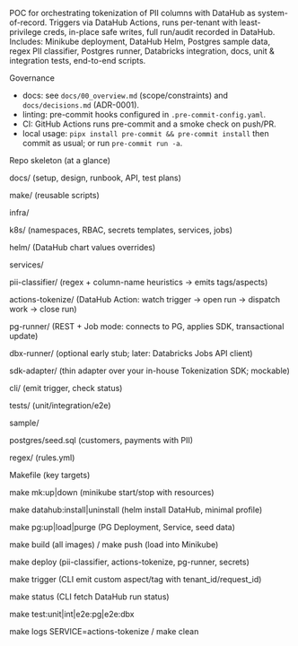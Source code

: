 POC for orchestrating tokenization of PII columns with DataHub as system-of-record. Triggers via DataHub Actions, runs per-tenant with least-privilege creds, in-place safe writes, full run/audit recorded in DataHub. Includes: Minikube deployment, DataHub Helm, Postgres sample data, regex PII classifier, Postgres runner, Databricks integration, docs, unit & integration tests, end-to-end scripts.

Governance

- docs: see `docs/00_overview.md` (scope/constraints) and `docs/decisions.md` (ADR-0001).
- linting: pre-commit hooks configured in `.pre-commit-config.yaml`.
- CI: GitHub Actions runs pre-commit and a smoke check on push/PR.
- local usage: `pipx install pre-commit && pre-commit install` then commit as usual; or run `pre-commit run -a`.

Repo skeleton (at a glance)

docs/ (setup, design, runbook, API, test plans)

make/ (reusable scripts)

infra/

k8s/ (namespaces, RBAC, secrets templates, services, jobs)

helm/ (DataHub chart values overrides)

services/

pii-classifier/ (regex + column-name heuristics → emits tags/aspects)

actions-tokenize/ (DataHub Action: watch trigger → open run → dispatch work → close run)

pg-runner/ (REST + Job mode: connects to PG, applies SDK, transactional update)

dbx-runner/ (optional early stub; later: Databricks Jobs API client)

sdk-adapter/ (thin adapter over your in-house Tokenization SDK; mockable)

cli/ (emit trigger, check status)

tests/ (unit/integration/e2e)

sample/

postgres/seed.sql (customers, payments with PII)

regex/ (rules.yml)

Makefile (key targets)

make mk:up|down (minikube start/stop with resources)

make datahub:install|uninstall (helm install DataHub, minimal profile)

make pg:up|load|purge (PG Deployment, Service, seed data)

make build (all images) / make push (load into Minikube)

make deploy (pii-classifier, actions-tokenize, pg-runner, secrets)

make trigger (CLI emit custom aspect/tag with tenant_id/request_id)

make status (CLI fetch DataHub run status)

make test:unit|int|e2e:pg|e2e:dbx

make logs SERVICE=actions-tokenize / make clean
